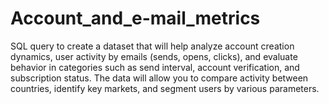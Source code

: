 # Account_and_e-mail_metrics

SQL query to create a dataset that will help analyze account creation dynamics, user activity by emails (sends, opens, clicks),
and evaluate behavior in categories such as send interval, account verification, and subscription status.
The data will allow you to compare activity between countries, identify key markets, and segment users by various parameters.
